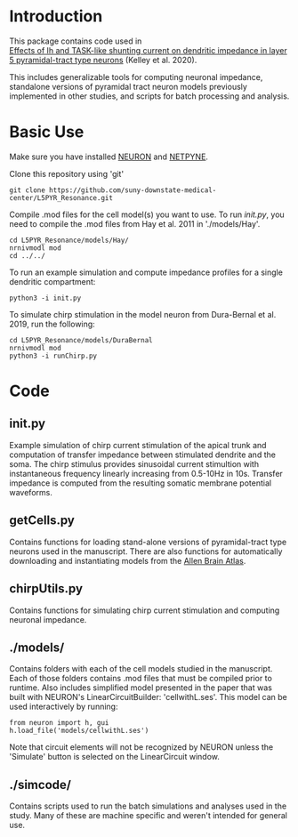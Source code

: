 # Introduction
This package contains code used in  
[Effects of Ih and TASK-like shunting current on dendritic impedance in layer 5 pyramidal-tract type neurons](https://www.biorxiv.org/content/10.1101/2021.01.08.425962v1) (Kelley et al. 2020).  

This includes generalizable tools for computing neuronal impedance, 
standalone versions of pyramidal tract neuron models previously 
implemented in other studies, and scripts for batch processing and analysis.

# Basic Use
Make sure you have installed [NEURON](https://www.neuron.yale.edu/neuron/) and [NETPYNE](http://netpyne.org/).

Clone this repository using 'git'
```
git clone https://github.com/suny-downstate-medical-center/L5PYR_Resonance.git
```

Compile .mod files for the cell model(s) you want to use.  To run *init.py*, you
need to compile the .mod files from Hay et al. 2011 in './models/Hay'.
```
cd L5PYR_Resonance/models/Hay/
nrnivmodl mod
cd ../../
```
To run an example simulation and compute impedance profiles for a single dendritic
compartment:
```
python3 -i init.py
```

To simulate chirp stimulation in the model neuron from Dura-Bernal et al. 2019,
run the following:
```
cd L5PYR_Resonance/models/DuraBernal
nrnivmodl mod
python3 -i runChirp.py
```

# Code
## init.py 
Example simulation of chirp current stimulation of the apical trunk and computation
of transfer impedance between stimulated dendrite and the soma.  The chirp stimulus
provides sinusoidal current stimultion with instantaneous frequency linearly
increasing from 0.5-10Hz in 10s. Transfer impedance is computed from the resulting
somatic membrane potential waveforms.

## getCells.py
Contains functions for loading stand-alone versions of 
pyramidal-tract type neurons used in the manuscript. 
There are also functions for automatically downloading and instantiating models
from the [Allen Brain Atlas](https://portal.brain-map.org/).

## chirpUtils.py
Contains functions for simulating chirp current stimulation and
computing neuronal impedance.  

## ./models/
Contains folders with each of the cell models studied in the 
manuscript.  Each of those folders contains .mod files that must be compiled prior
to runtime. Also includes simplified model presented in the paper that was built with
NEURON's LinearCircuitBuilder: 'cellwithL.ses'. This model can be used interactively 
by running:
```
from neuron import h, gui
h.load_file('models/cellwithL.ses')
```
Note that circuit elements will not be recognized by NEURON unless the 'Simulate'
button is selected on the LinearCircuit window.

## ./simcode/ 
Contains scripts used to run the batch simulations and analyses used in the study. 
Many of these are machine specific and weren't intended for general use. 